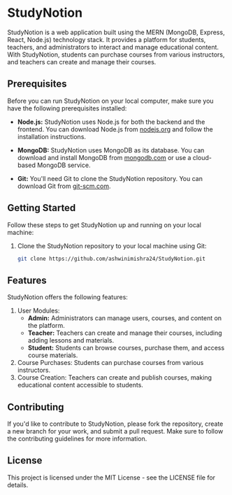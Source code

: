 # StudyNotion

StudyNotion is a web application built using the MERN (MongoDB, Express, React, Node.js) technology stack. It provides a platform for students, teachers, and administrators to interact and manage educational content. With StudyNotion, students can purchase courses from various instructors, and teachers can create and manage their courses.

## Prerequisites

Before you can run StudyNotion on your local computer, make sure you have the following prerequisites installed:

- **Node.js:** StudyNotion uses Node.js for both the backend and the frontend. You can download Node.js from [nodejs.org](https://nodejs.org/) and follow the installation instructions.

- **MongoDB:** StudyNotion uses MongoDB as its database. You can download and install MongoDB from [mongodb.com](https://www.mongodb.com/try/download/community) or use a cloud-based MongoDB service.

- **Git:** You'll need Git to clone the StudyNotion repository. You can download Git from [git-scm.com](https://git-scm.com/downloads).

## Getting Started

Follow these steps to get StudyNotion up and running on your local machine:

1. Clone the StudyNotion repository to your local machine using Git:

   ```bash
   git clone https://github.com/ashwinimishra24/StudyNotion.git

## Features

StudyNotion offers the following features:

1. User Modules:
    - **Admin:** Administrators can manage users, courses, and content on the platform.
    - **Teacher:** Teachers can create and manage their courses, including adding lessons and materials.
    - **Student:** Students can browse courses, purchase them, and access course materials.
2. Course Purchases: Students can purchase courses from various instructors.
3. Course Creation: Teachers can create and publish courses, making educational content accessible to students.

## Contributing

If you'd like to contribute to StudyNotion, please fork the repository, create a new branch for your work, and submit a pull request. Make sure to follow the contributing guidelines for more information.


## License

This project is licensed under the MIT License - see the LICENSE file for details.

